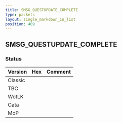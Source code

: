 ```yaml
---
title: SMSG_QUESTUPDATE_COMPLETE
type: packets
layout: single_markdown_in_list
position: 409
---
```


## SMSG_QUESTUPDATE_COMPLETE

### Status

Version    | Hex        | Comment
---------- | ---------- | ---------- 
Classic    |            |
TBC        |            |
WotLK      |            |
Cata       |            |
MoP        |            |
